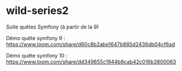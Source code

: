 # wild-series2
Suite quêtes Symfony (à partir de la 9)

Démo quête symfony 9 : https://www.loom.com/share/d60c8b2abe1647b885d2436db04cf6ad

Démo quête symfony 10 : https://www.loom.com/share/dd349655c1944b9cab42c016b3800063
